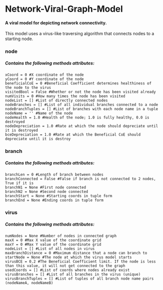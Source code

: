 # Network-Viral-Graph-Model

#### A viral model for depicting network connectivity.

This model uses a virus-like traversing algorithm that connects nodes to a starting node.

### node
##### Contains the following methods attributes:

    xCoord = 0 #X coordinate of the node
    yCoord = 0 #Y coordinate of the node
    beneficialCoE = 0 #Beneficial Coefficient determines healthiness of the node to the virus
    visitedBool = False #Whether or not the node has been visited already
    numVisits = 0 #How many times the node has been visited
    nodeList = [] #List of directly connected nodes
    nodeBranches = [] #List of all individual branches connected to a node
    nodeBranchTuples = [] #List of branches with each node name in a tuple
    nodeName = '' #Name of the node
    nodeHealth = 1.0 #Health of the node; 1.0 is fully healthy, 0.0 is destroyed
    nodeDepreciation = 1.0 #Rate at which the node should depreciate until it is destroyed
    bceDepreciation = 1.0 #Rate at which the Beneficial CoE should depreciate until it is destroy
    
    
### branch
##### Contains the following methods attributes:

    branchLen = 0 #Length of branch between nodes
    branchConnected = False #False if branch is not connected to 2 nodes, True if it is
    branchN1 = None #First node connected
    branchN2 = None #Second node connected
    branchStart = None #Starting coords in tuple form
    branchEnd = None #Ending coords in tuple form
    

### virus
##### Contains the following methods attributes:

    numNodes = None #Number of nodes in connected graph
    maxX = 0 #Max X value of the coordinate grid
    maxY = 0 #Max Y value of the coordinate grid
    nodeList = [] #List of all nodes in virus
    maxBranchDistance = 0 #Maximum distance that a node can branch to
    startNode = None #The node at which the virus model starts
    virusBCE = 0.2 #The Beneficial Coefficient limit. If the node is less than this value, it will not get connected to the graph
    usedCoords = [] #List of coords where nodes already exist
    virusBranches = [] #List of all branches in the virus (unique)
    virusBranchTuples = [] #List of tuples of all branch node name pairs (nodeNameA, nodeNameB)
